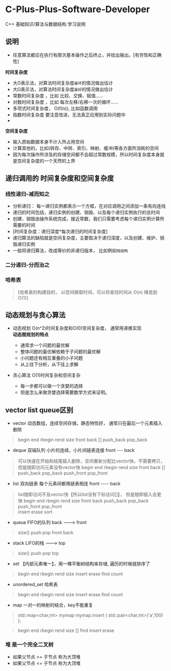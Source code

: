 # C-Plus-Plus-Software-Developer
C++  基础知识/算法与数据结构 学习说明



## 说明

- 任意算法都应在执行有限次基本操作之后终止，并给出输出。[有穷性和正确性]  

**时间复杂度**  
- 大O表示法，对算法时间复杂度`最坏`的情况做出估计  
- 大Ω表示法，对算法时间复杂度`最好`的情况做出估计  
- 常数时间复杂度 ，比如 比较、交换、赋值……  
- 对数时间复杂度 ，比如 每次左移/右移一次的循环……  
- 多项式时间复杂度， O(f(n)), 比如函数调用  
- 指数时间复杂度  要注意改进，无法真正应用到实际问题中  
- 

**空间复杂度**   
- 输入原始数据本身不计入所占用空间  
- 计算其他的，比如(转存、中转、索引、映射、缓冲)等各方面所消耗的空间  
- 因为每次操作所涉及的存储空间都不会超过常数规模，所以时间复杂度本身就是空间复杂度的一个天然的上界  

## 递归调用的 时间复杂度和空间复杂度  

### 线性递归-减而知之  
- 分析递归： 每一递归实例都表示一个方框，在对应调用之间添加一条有向连线  
- 递归的时间包括，递归实例的创建、销毁、以及每个递归实例执行的总时间  
- 创建、销毁由操作系统完成，接近常数，我们只需要考虑每个递归实例计算所需要的时间  
- [时间复杂度：递归深度*每次递归的时间复杂度]  
- 递归算法的缺陷就是空间复杂度，主要取决于递归深度，以及创建、维护、销毁递归实例  
- 一般将递归算法，改成等价的非递归版本， 比如例如`栈结构`  

### 二分递归-分而治之  


### 哈希表 
> [哈希表的构建目的， 以空间换取时间，可以将查找时间从 O(n) 降低到O(1)]

## 动态规划与贪心算法

- 动态规划 O(n^2)时间复杂度和O(0)空间复杂度， 通常用递推实现  
  **动态图规划的特点**
  * 通常求一个问题的最优解
  * 整体问题的最优解依赖于子问题的最优解
  * 小问题还有相互重叠的小子问题
  * 从上往下分析，从下往上求解
  
- 贪心算法 O(1)时间复杂和空间复杂
    * 每一步都可以做一个贪婪的选择
    * 但是怎么来做贪婪选择需要数学方式来证明。
    
## vector list queue区别
- vector 动态数组，连续空间存储，静态特性好， 通常只在最后一个元素插入删除
> begin end rbegin rend size 
> front back []
> push_back  pop_back   

- deque 双端队列 小片的连续，小片间链表连接   front --- back
> 可以快速在开始和结尾插入删除，空间重新分配比vector快，不需要拷贝，但是随即访问元素没有vector快
> begin end rbegin rend size 
> front back []
> push_back  pop_back  push_front pop_front

- list 双向链表 每个元素间都用链表相连  front ---- back
>list随即访问不及vector快【所以list没有下标访问[]】， 但是随即插入会更快
> begin end rbegin rend size 
> front back 
> push_back  pop_back  push_front pop_front  
> insert erase sort


- queue  FIFO的队列   back  ---> front
> size() push  pop front back 

- stack LIFO的栈    ---> top
>size() push pop top 

- set 【内部元素唯一】，用一棵平衡树结构来存储, 遍历的时候就排序了
> begin end rbegin rend size 
> insert erase 
> find  count

- unordered_set 哈希表
> begin end rbegin rend size 
> insert erase 
> find  count



- map 一对一的映射的结合，key不能重复
>std::map<char,int> mymap
 mymap.insert ( std::pair<char,int>('a',100) );
 
 > begin end rbegin rend size 
 [] find 
 > insert erase 
 
 ### 堆 是一个完全二叉树
 
 - 如果父节点 >= 子节点 称为大顶堆
 - 如果父节点 <= 子节点 称为大顶堆